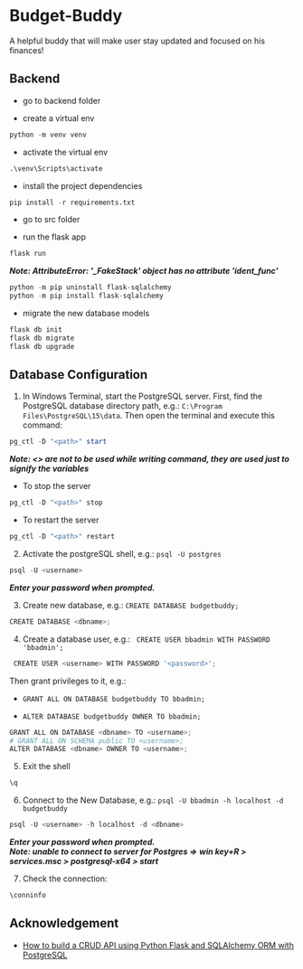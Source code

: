 # Budget-Buddy
A helpful buddy that will make user stay updated and focused on his finances!

## Backend

* go to backend folder 

* create a virtual env
```python
python -m venv venv
```

* activate the virtual env
```python
.\venv\Scripts\activate
```

* install the project dependencies
```python
pip install -r requirements.txt
```

* go to src folder

* run the flask app
```python
flask run
```
***Note: AttributeError: '_FakeStack' object has no attribute '__ident_func__'*** 
```python
python -m pip uninstall flask-sqlalchemy
python -m pip install flask-sqlalchemy
```

* migrate the new database models
```python
flask db init
flask db migrate
flask db upgrade
```

## Database Configuration

1. In Windows Terminal, start the PostgreSQL server. First, find the PostgreSQL database directory path, e.g.: `C:\Program Files\PostgreSQL\15\data`. Then open the terminal and execute this command:
```powershell
pg_ctl -D "<path>" start
```
***Note: <> are not to be used while writing command, they are used just to signify the variables***
* To stop the server
```powershell
pg_ctl -D "<path>" stop
```
* To restart the server
```powershell
pg_ctl -D "<path>" restart
```

2. Activate the postgreSQL shell, e.g.: `psql -U postgres`
```powershell
psql -U <username>
```
***Enter your password when prompted.***

3. Create new database, e.g.:  `CREATE DATABASE budgetbuddy;`
```powershell
CREATE DATABASE <dbname>;
```

4. Create a database user, e.g.: ` CREATE USER bbadmin WITH PASSWORD 'bbadmin';` 
```powershell
 CREATE USER <username> WITH PASSWORD '<password>';
```
Then grant privileges to it, e.g.: 
- `GRANT ALL ON DATABASE budgetbuddy TO bbadmin;` 
<!-- - `GRANT ALL ON SCHEMA public TO bbadmin;`  -->
- `ALTER DATABASE budgetbuddy OWNER TO bbadmin;`
```powershell
GRANT ALL ON DATABASE <dbname> TO <username>;
# GRANT ALL ON SCHEMA public TO <username>;
ALTER DATABASE <dbname> OWNER TO <username>;
```

5. Exit the shell
```powershell
\q
```

6. Connect to the New Database, e.g.: `psql -U bbadmin -h localhost -d budgetbuddy`
```powershell
psql -U <username> -h localhost -d <dbname>
```
***Enter your password when prompted.*** \
***Note: unable to connect to server for Postgres =>***
***win key+R > services.msc > postgresql-x64 > start***

7. Check the connection:
```powershell
\conninfo
```

## Acknowledgement
- [How to build a CRUD API using Python Flask and SQLAlchemy ORM with PostgreSQL](https://medium.com/@yahiaqous/how-to-build-a-crud-api-using-python-flask-and-sqlalchemy-orm-with-postgresql-7869517f8930)
